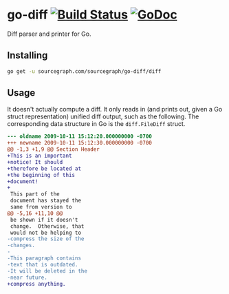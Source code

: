 # go-diff [![Build Status](https://travis-ci.org/sourcegraph/go-diff.svg?branch=master)](https://travis-ci.org/sourcegraph/go-diff) [![GoDoc](https://godoc.org/sourcegraph.com/sourcegraph/go-diff/diff?status.svg)](https://godoc.org/sourcegraph.com/sourcegraph/go-diff/diff)

Diff parser and printer for Go.

Installing
----------

```bash
go get -u sourcegraph.com/sourcegraph/go-diff/diff
```

Usage
-----

It doesn't actually compute a diff. It only reads in (and prints out, given a Go struct representation) unified diff output, such as the following. The corresponding data structure in Go is the `diff.FileDiff` struct.

```diff
--- oldname	2009-10-11 15:12:20.000000000 -0700
+++ newname	2009-10-11 15:12:30.000000000 -0700
@@ -1,3 +1,9 @@ Section Header
+This is an important
+notice! It should
+therefore be located at
+the beginning of this
+document!
+
 This part of the
 document has stayed the
 same from version to
@@ -5,16 +11,10 @@
 be shown if it doesn't
 change.  Otherwise, that
 would not be helping to
-compress the size of the
-changes.
-
-This paragraph contains
-text that is outdated.
-It will be deleted in the
-near future.
+compress anything.
```
